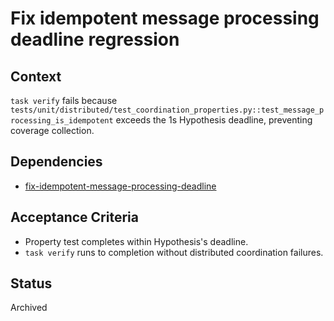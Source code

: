 # Fix idempotent message processing deadline regression

## Context
`task verify` fails because
`tests/unit/distributed/test_coordination_properties.py::test_message_processing_is_idempotent`
exceeds the 1s Hypothesis deadline, preventing coverage collection.

## Dependencies
- [fix-idempotent-message-processing-deadline](
  archive/fix-idempotent-message-processing-deadline.md)

## Acceptance Criteria
- Property test completes within Hypothesis's deadline.
- `task verify` runs to completion without distributed coordination failures.

## Status
Archived
